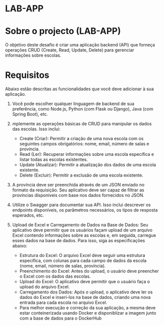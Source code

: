 # LAB-APP

# Sobre o projecto (LAB-APP)

O objetivo deste desafio é criar uma aplicação backend (API) que forneça operações CRUD (Create, Read, Update, Delete) para gerenciar informações sobre escolas.

# Requisitos

Abaixo estão descritas as funcionalidades que você deve adicionar à sua aplicação.

1. Você pode escolher qualquer linguagem de backend de sua preferência, como Node.js, Python (com Flask ou Django), Java (com Spring Boot), etc.
2. mplemente as operações básicas de CRUD para manipular os dados das escolas. Isso inclui:

    * Create (Criar): Permitir a criação de uma nova escola com os seguintes campos obrigatórios: nome, email, número de salas e província.
    * Read (Ler): Recuperar informações sobre uma escola específica e listar todas as escolas existentes.
   *  Update (Atualizar): Permitir a atualização dos dados de uma escola existente.
    * Delete (Excluir): Permitir a exclusão de uma escola existente.

3. A província deve ser preenchida através de um JSON enviado no formato da requisição. Seu aplicativo deve ser capaz de filtrar as províncias disponíveis com base nos dados fornecidos no JSON.
4. Utilize o Swagger para documentar sua API. Isso inclui descrever os endpoints disponíveis, os parâmetros necessários, os tipos de resposta esperados, etc.
5. Upload de Excel e Carregamento de Dados na Base de Dados: Seu aplicativo deve permitir que os usuários façam upload de um arquivo Excel contendo informações sobre as escolas e, em seguida, carregue esses dados na base de dados. Para isso, siga as especificações abaixo:

   * Estrutura do Excel: O arquivo Excel deve seguir uma estrutura específica, com colunas para cada campo de dados da escola (nome, email, número de salas, província).
   * Preenchimento do Excel: Antes do upload, o usuário deve preencher o Excel com os dados das escolas.
   * Upload do Excel: O aplicativo deve permitir que o usuário faça o upload do arquivo Excel.
   * Carregamento dos Dados: Após o upload, o aplicativo deve ler os dados do Excel e inseri-los na base de dados, criando uma nova entrada para cada escola no arquivo Excel.
   * Para melhor execução e correção da sua aplicação, a mesma deve estar conteinerizada usando Docker e disponiblizar a imagem junto com a base de dados para o DockerHub
